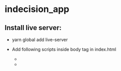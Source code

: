 # indecision_app

## Install live server:
* yarn global add live-server

* Add following scripts inside body tag in index.html

	* <script crossorigin src="https://unpkg.com/react@16/umd/react.development.js"></script>
	* <script crossorigin src="https://unpkg.com/react-dom@16/umd/react-dom.development.js"></script>



